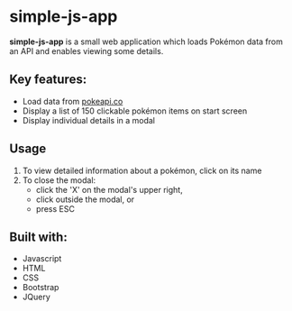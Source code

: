 # simple-js-app

**simple-js-app** is a small web application which loads Pokémon data from an API and enables viewing some details.



## Key features:

- Load data from [pokeapi.co](https://pokeapi.co)
- Display a list of 150 clickable pokémon items on start screen
- Display individual details in a modal


## Usage

1. To view detailed information about a pokémon, click on its name
2. To close the modal:
	- click the 'X' on the modal's upper right,
	- click outside the modal, or
	- press ESC


## Built with:

- Javascript
- HTML
- CSS
- Bootstrap
- JQuery